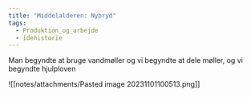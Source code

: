 ```yaml
---
title: "Middelalderen: Nybryd"
tags:
  - Produktion_og_arbejde
  - idehistorie
---
```

Man begyndte at bruge vandmøller og vi begyndte at dele møller, og vi begyndte hjulploven 

![[notes/attachments/Pasted image 20231101100513.png]]


